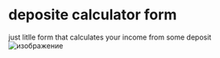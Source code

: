 # deposite calculator form
just litlle form that calculates your income from some deposit
![изображение](https://user-images.githubusercontent.com/71838879/194590394-6c10b6b7-3b7b-43a1-9ce3-4fd9e28e1eed.png)
